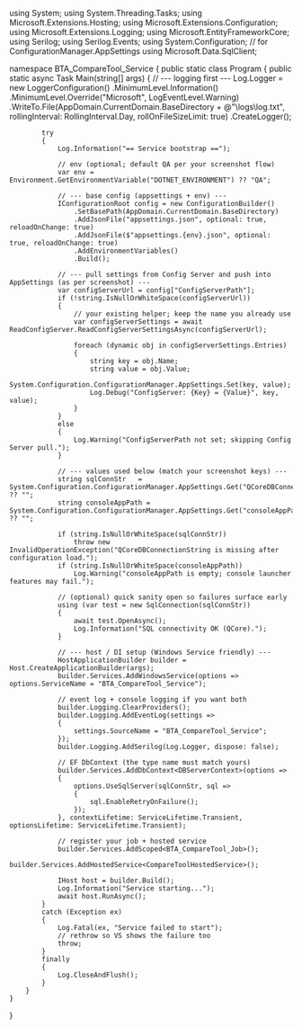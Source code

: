 using System;
using System.Threading.Tasks;
using Microsoft.Extensions.Hosting;
using Microsoft.Extensions.Configuration;
using Microsoft.Extensions.Logging;
using Microsoft.EntityFrameworkCore;
using Serilog;
using Serilog.Events;
using System.Configuration; // for ConfigurationManager.AppSettings
using Microsoft.Data.SqlClient;

namespace BTA_CompareTool_Service
{
    public static class Program
    {
        public static async Task Main(string[] args)
        {
            // --- logging first ---
            Log.Logger = new LoggerConfiguration()
                .MinimumLevel.Information()
                .MinimumLevel.Override("Microsoft", LogEventLevel.Warning)
                .WriteTo.File(AppDomain.CurrentDomain.BaseDirectory + @"\logs\log.txt",
                              rollingInterval: RollingInterval.Day,
                              rollOnFileSizeLimit: true)
                .CreateLogger();

            try
            {
                Log.Information("== Service bootstrap ==");
                
                // env (optional; default QA per your screenshot flow)
                var env = Environment.GetEnvironmentVariable("DOTNET_ENVIRONMENT") ?? "QA";

                // --- base config (appsettings + env) ---
                IConfigurationRoot config = new ConfigurationBuilder()
                    .SetBasePath(AppDomain.CurrentDomain.BaseDirectory)
                    .AddJsonFile("appsettings.json", optional: true, reloadOnChange: true)
                    .AddJsonFile($"appsettings.{env}.json", optional: true, reloadOnChange: true)
                    .AddEnvironmentVariables()
                    .Build();

                // --- pull settings from Config Server and push into AppSettings (as per screenshot) ---
                var configServerUrl = config["ConfigServerPath"];
                if (!string.IsNullOrWhiteSpace(configServerUrl))
                {
                    // your existing helper; keep the name you already use
                    var configServerSettings = await ReadConfigServer.ReadConfigServerSettingsAsync(configServerUrl);

                    foreach (dynamic obj in configServerSettings.Entries)
                    {
                        string key = obj.Name;
                        string value = obj.Value;
                        System.Configuration.ConfigurationManager.AppSettings.Set(key, value);
                        Log.Debug("ConfigServer: {Key} = {Value}", key, value);
                    }
                }
                else
                {
                    Log.Warning("ConfigServerPath not set; skipping Config Server pull.");
                }

                // --- values used below (match your screenshot keys) ---
                string sqlConnStr   = System.Configuration.ConfigurationManager.AppSettings.Get("QCoreDBConnectionString") ?? "";
                string consoleAppPath = System.Configuration.ConfigurationManager.AppSettings.Get("consoleAppPath") ?? "";

                if (string.IsNullOrWhiteSpace(sqlConnStr))
                    throw new InvalidOperationException("QCoreDBConnectionString is missing after configuration load.");
                if (string.IsNullOrWhiteSpace(consoleAppPath))
                    Log.Warning("consoleAppPath is empty; console launcher features may fail.");

                // (optional) quick sanity open so failures surface early
                using (var test = new SqlConnection(sqlConnStr))
                {
                    await test.OpenAsync();
                    Log.Information("SQL connectivity OK (QCore).");
                }

                // --- host / DI setup (Windows Service friendly) ---
                HostApplicationBuilder builder = Host.CreateApplicationBuilder(args);
                builder.Services.AddWindowsService(options => options.ServiceName = "BTA_CompareTool_Service");

                // event log + console logging if you want both
                builder.Logging.ClearProviders();
                builder.Logging.AddEventLog(settings =>
                {
                    settings.SourceName = "BTA_CompareTool_Service";
                });
                builder.Logging.AddSerilog(Log.Logger, dispose: false);

                // EF DbContext (the type name must match yours)
                builder.Services.AddDbContext<DBServerContext>(options =>
                {
                    options.UseSqlServer(sqlConnStr, sql =>
                    {
                        sql.EnableRetryOnFailure();
                    });
                }, contextLifetime: ServiceLifetime.Transient, optionsLifetime: ServiceLifetime.Transient);

                // register your job + hosted service
                builder.Services.AddScoped<BTA_CompareTool_Job>();
                builder.Services.AddHostedService<CompareToolHostedService>();

                IHost host = builder.Build();
                Log.Information("Service starting...");
                await host.RunAsync();
            }
            catch (Exception ex)
            {
                Log.Fatal(ex, "Service failed to start");
                // rethrow so VS shows the failure too
                throw;
            }
            finally
            {
                Log.CloseAndFlush();
            }
        }
    }
}
